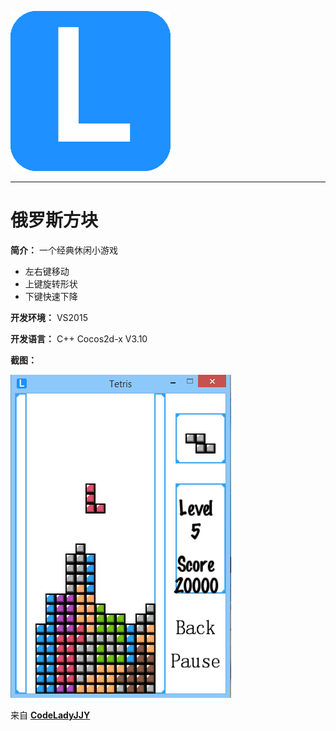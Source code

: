[![logo](/logo.png)](http://www.codelady.space)

----------

# 俄罗斯方块

**简介：** 一个经典休闲小游戏

* 左右键移动
* 上键旋转形状
* 下键快速下降

**开发环境：** VS2015

**开发语言：** C++ Cocos2d-x V3.10

**截图：**

![俄罗斯方块](/Tetris.PNG)

来自 **[CodeLadyJJY](http://www.codelady.space)**

